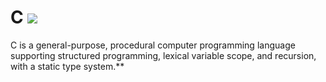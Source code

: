 # C  ![](https://img.shields.io/static/v1?label=Phase&message=In%20Development&color=blueviolet&style=flat&logo=appveyor)


C is a general-purpose, procedural computer programming language supporting structured programming,
lexical variable scope, and recursion, with a static type system.**
